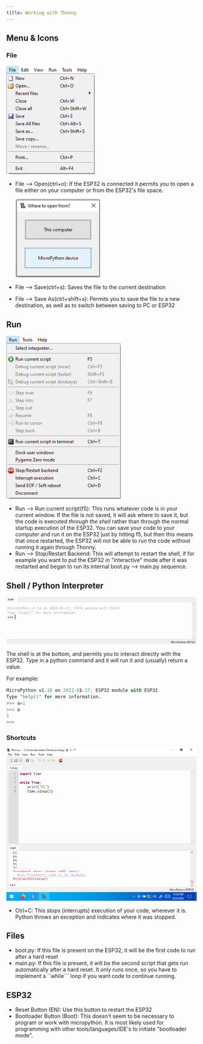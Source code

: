 ```yaml
---
title: Working with Thonny
---
```



## Menu & Icons

### File

![File Menu](filemenu.png)

* File --> Open(ctrl+o): If the ESP32 is connected it permits you to open a file either on your computer or from the ESP32's file space.

    ![Local vs. Remote File System Selection](local-remote.png)

* File --> Save(ctrl+s): Saves the file to the current destination
* File --> Save As(ctrl+shift+s): Permits you to save the file to a new destination, as well as to switch between saving to PC or ESP32

## Run

![Run Menu](runmenu.png)

* Run --> Run current script(f5): This runs whatever code is in your current window.  If the file is not saved, it will ask where to save it, but the code is executed _through the shell_ rather than through the normal startup execution of the ESP32.  You can save your code to your computer and run it on the ESP32 just by hitting f5, but then this means that once restarted, the ESP32 will not be able to run the code without running it again through Thonny.
* Run --> Stop/Restart Backend: This will attempt to restart the shell, if for example you want to put the ESP32 in "interactive" mode after it was restarted and began to run its internal boot.py --> main.py sequence.


## Shell / Python Interpreter

![Shell](shell.png)

The shell is at the bottom, and permits you to interact directly with the ESP32.  Type in a python command and it will run it and (usually) return a value.

For example:

```python
MicroPython v1.18 on 2022-01-17; ESP32 module with ESP32
Type "help()" for more information.
>>> a=1
>>> a
1
>>> 
```

### Shortcuts

![Interrupted Code Execution](interrupt.png)

* Ctrl+C: This stops (interrupts) execution of your code, wherever it is.  Python throws an exception and indicates where it was stopped.

## Files

* boot.py: If this file is present on the ESP32, it will be the first code to run after a hard reset
* main.py: If this file is present, it will be the second script that gets run automatically after a hard reset.  It only runs once, so you have to implement a ``while``` loop if you want code to continue running.

## ESP32

* Reset Button (EN): Use this button to restart the ESP32
* Bootloader Button (Boot): This doesn't seem to be necessary to program or work with micropython.  It is most likely used for programming with other tools/languages/IDE's to initiate "bootloader mode".
